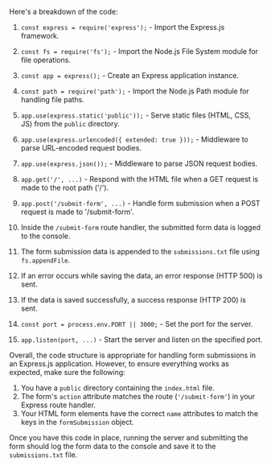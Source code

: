 
Here's a breakdown of the code:

1. `const express = require('express');` - Import the Express.js framework.
2. `const fs = require('fs');` - Import the Node.js File System module for file operations.
3. `const app = express();` - Create an Express application instance.
4. `const path = require('path');` - Import the Node.js Path module for handling file paths.

5. `app.use(express.static('public'));` - Serve static files (HTML, CSS, JS) from the `public` directory.
6. `app.use(express.urlencoded({ extended: true }));` - Middleware to parse URL-encoded request bodies.
7. `app.use(express.json());` - Middleware to parse JSON request bodies.

8. `app.get('/', ...)` - Respond with the HTML file when a GET request is made to the root path ('/').
9. `app.post('/submit-form', ...)` - Handle form submission when a POST request is made to '/submit-form'.

10. Inside the `/submit-form` route handler, the submitted form data is logged to the console.
11. The form submission data is appended to the `submissions.txt` file using `fs.appendFile`.
12. If an error occurs while saving the data, an error response (HTTP 500) is sent.
13. If the data is saved successfully, a success response (HTTP 200) is sent.

14. `const port = process.env.PORT || 3000;` - Set the port for the server.
15. `app.listen(port, ...)` - Start the server and listen on the specified port.

Overall, the code structure is appropriate for handling form submissions in an Express.js application. However, to ensure everything works as expected, make sure the following:

1. You have a `public` directory containing the `index.html` file.
2. The form's `action` attribute matches the route (`'/submit-form'`) in your Express route handler.
3. Your HTML form elements have the correct `name` attributes to match the keys in the `formSubmission` object.

Once you have this code in place, running the server and submitting the form should log the form data to the console and save it to the `submissions.txt` file.
